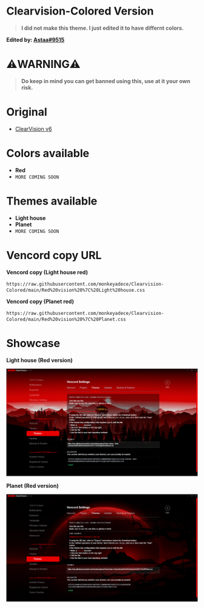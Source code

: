 # Clearvision-Colored Version
> **I did not make this theme. I just edited it to have differnt colors.**

**Edited by: [Astaa#9515](https://discordapp.com/users/376883512671993857)**
# ⚠️WARNING⚠️
> **Do keep in mind you can get banned using this, use at it your own risk.**
# Original
- [ClearVision v6](https://github.com/ClearVision/ClearVision-v6)

# Colors available
- **Red**
- `MORE COMING SOON` 
# Themes available
- **Light house**
- **Planet**
- `MORE COMING SOON`
# Vencord copy URL
**Vencord copy (Light house red)**

    https://raw.githubusercontent.com/monkeyadece/Clearvision-Colored/main/Red%20vision%20%7C%20Light%20house.css
**Vencord copy (Planet red)**


    https://raw.githubusercontent.com/monkeyadece/Clearvision-Colored/main/Red%20vision%20%7C%20Planet.css
# Showcase
**Light house (Red version)**

<p align="center">
<img src="/showcase/lighthouse_showcase.png">
    
**Planet (Red version)**

<p align="center">
<img src="/showcase/Planet_showcase (red).png">
